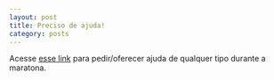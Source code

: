 ```yaml
---
layout: post
title: Preciso de ajuda!
category: posts
---
```


Acesse [esse link](https://ajudahackfest.herokuapp.com) para pedir/oferecer ajuda de qualquer tipo
durante a maratona.
